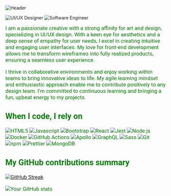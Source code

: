![Header]([https://capsule-render.vercel.app/api?type=waving&height=250&color=87c38f&text=UI/UX%20Designer%20|%20Full%20Stack%20Developer&fontSize=45&fontColor=ffffff&animation=fadeIn](https://capsule-render.vercel.app/api?type=waving&height=300&color=87c38f&text=UI/UX%20Design%20|%20Software%20Engineer&fontSize=50&textBg=false&fontColor=ffffff&animation=fadeIn))

![UI/UX Designer](https://img.shields.io/badge/UI%2FUX-Designer-green?style=for-the-badge&logo=adobe)
![Software Engineer](https://img.shields.io/badge/Front--End-Developer-blue?style=for-the-badge&logo=react)

<span style="color: green; font-family: 'Roboto'; font-size: 1.2em;">
I am a passionate creative with a strong affinity for art and design, specializing in UI/UX design. With a keen eye for aesthetics and a deep sense of empathy for user needs, I excel in creating intuitive and engaging user interfaces. My love for front-end development allows me to transform wireframes into fully realized products, ensuring a seamless user experience.

I thrive in collaborative environments and enjoy working within teams to bring innovative ideas to life. My agile learning mindset and enthusiastic approach enable me to contribute positively to any design team. I’m committed to continuous learning and bringing a fun, upbeat energy to my projects.
</span>

## When I code, I rely on

<p>
  <img alt="HTML5" src="https://img.shields.io/badge/-HTML5-E34F26?style=flat-square&logo=html5&logoColor=white" />
  <img alt="Javascript" src="https://img.shields.io/badge/-Javascript-f7df1c?style=flat-square&logo=javascript&logoColor=black" />
  <img alt="Bootstrap" src="https://img.shields.io/badge/-Bootstrap-7953b3?style=flat-square&logo=bootstrap&logoColor=white" />
  <img alt="React" src="https://img.shields.io/badge/-React-45b8d8?style=flat-square&logo=react&logoColor=white" />
  <img alt="Jest" src="https://img.shields.io/badge/-Jest-be3d19?style=flat-square&logo=jest&logoColor=white" />
  <img alt="Node.js" src="https://img.shields.io/badge/-Node.js-43853d?style=flat-square&logo=node.js&logoColor=white" />
  <img alt="Docker" src="https://img.shields.io/badge/-Docker-46a2f1?style=flat-square&logo=docker&logoColor=white" />
  <img alt="GitHub Actions" src="https://img.shields.io/badge/-GitHub_Actions-2088FF?style=flat-square&logo=github-actions&logoColor=white" />
  <img alt="Apollo" src="https://img.shields.io/badge/-Apollo%20GraphQL-311C87?style=flat-square&logo=apollo-graphql&logoColor=white" />
  <img alt="GraphQL" src="https://img.shields.io/badge/-GraphQL-E10098?style=flat-square&logo=graphql&logoColor=white" />
  <img alt="Sass" src="https://img.shields.io/badge/-Sass-CC6699?style=flat-square&logo=sass&logoColor=white" />
  <img alt="Git" src="https://img.shields.io/badge/-Git-F05032?style=flat-square&logo=git&logoColor=white" />
  <img alt="npm" src="https://img.shields.io/badge/-npm-CB3837?style=flat-square&logo=npm&logoColor=white" />
  <img alt="Prettier" src="https://img.shields.io/badge/-Prettier-F7B93E?style=flat-square&logo=prettier&logoColor=white" />
  <img alt="MongoDB" src="https://img.shields.io/badge/-MongoDB-13aa52?style=flat-square&logo=mongodb&logoColor=white" />
</p>

## My GitHub contributions summary

[![GitHub Streak](https://github-readme-streak-stats.herokuapp.com?user=kier-ious&background=ffffff&ring=87c38f&fire=87c38f&currStreakNum=000000&currStreakLabel=87c38f&sideNums=000000&sideLabels=87c38f&dates=000000&hide_border=true)](https://git.io/streak-stats)

![Your GitHub stats](https://github-readme-stats.vercel.app/api?username=kier-ious&hide_border=true&show_icons=true&bg_color=ffffff&title_color=87c38f&icon_color=87c38f&text_bold=false&text_color=000000)

